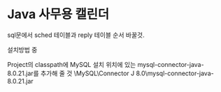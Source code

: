 # Java 사무용 캘린더

sql문에서 sched 테이블과 reply 테이블 순서 바꿀것. 

설치방법 중

Project의 classpath에 MySQL 설치 위치에 있는 mysql-connector-java-8.0.21.jar를 추가해 줄 것 
\MySQL\Connector J 8.0\mysql-connector-java-8.0.21.jar  

<!--
### Demo 링크
### 제작 기간 & 참여 인원
'22.03.31 - '22.03.31 (2주)
Java, MySQL (개발인원: 3명)

5. 사용한 기술 (기술 스택)
6. ERD(필요할 경우)
7. 핵심 기능 : 코드로 보여주거나, 코드 링크
### **트러블슈팅 경험(중요!)** / 자랑하고 싶은 코드

팀 리더, 화면설계, DB설계, 달력 표시 기능 및 D-Day 구현, 회원등록/로그인/일정 등록 등 DB 연동 기능


9. 회고 / 느낀 점

앞의 항목에서 소개할 수 없는 뒷이야기 등.
-->
